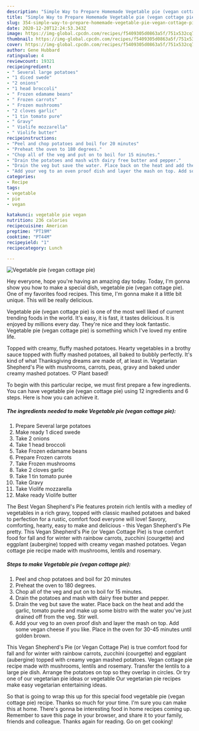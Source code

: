 ```yaml
---
description: "Simple Way to Prepare Homemade Vegetable pie (vegan cottage pie)"
title: "Simple Way to Prepare Homemade Vegetable pie (vegan cottage pie)"
slug: 354-simple-way-to-prepare-homemade-vegetable-pie-vegan-cottage-pie
date: 2020-12-20T12:24:53.343Z
image: https://img-global.cpcdn.com/recipes/f5409305d0863a5f/751x532cq70/vegetable-pie-vegan-cottage-pie-recipe-main-photo.jpg
thumbnail: https://img-global.cpcdn.com/recipes/f5409305d0863a5f/751x532cq70/vegetable-pie-vegan-cottage-pie-recipe-main-photo.jpg
cover: https://img-global.cpcdn.com/recipes/f5409305d0863a5f/751x532cq70/vegetable-pie-vegan-cottage-pie-recipe-main-photo.jpg
author: Gene Hubbard
ratingvalue: 4
reviewcount: 19321
recipeingredient:
- " Several large potatoes"
- "1 diced swede"
- "2 onions"
- "1 head broccoli"
- " Frozen edamame beans"
- " Frozen carrots"
- " Frozen mushrooms"
- "2 cloves garlic"
- "1 tin tomato pure"
- " Gravy"
- " Violife mozzarella"
- " Violife butter"
recipeinstructions:
- "Peel and chop potatoes and boil for 20 minutes"
- "Preheat the oven to 180 degrees."
- "Chop all of the veg and put on to boil for 15 minutes."
- "Drain the potatoes and mash with dairy free butter and pepper."
- "Drain the veg but save the water. Place back on the heat and add the garlic, tomato purée and make up some bistro with the water you’ve just drained off from the veg. Stir well."
- "Add your veg to an oven proof dish and layer the mash on top. Add some vegan cheese if you like. Place in the oven for 30-45 minutes until golden brown."
categories:
- Recipe
tags:
- vegetable
- pie
- vegan

katakunci: vegetable pie vegan 
nutrition: 236 calories
recipecuisine: American
preptime: "PT19M"
cooktime: "PT44M"
recipeyield: "1"
recipecategory: Lunch

---
```



![Vegetable pie (vegan cottage pie)](https://img-global.cpcdn.com/recipes/f5409305d0863a5f/751x532cq70/vegetable-pie-vegan-cottage-pie-recipe-main-photo.jpg)

Hey everyone, hope you're having an amazing day today. Today, I'm gonna show you how to make a special dish, vegetable pie (vegan cottage pie). One of my favorites food recipes. This time, I'm gonna make it a little bit unique. This will be really delicious.

Vegetable pie (vegan cottage pie) is one of the most well liked of current trending foods in the world. It's easy, it is fast, it tastes delicious. It is enjoyed by millions every day. They're nice and they look fantastic. Vegetable pie (vegan cottage pie) is something which I've loved my entire life.

Topped with creamy, fluffy mashed potatoes. Hearty vegetables in a brothy sauce topped with fluffy mashed potatoes, all baked to bubbly perfectly. It&#39;s kind of what Thanksgiving dreams are made of, at least in. Vegetarian Shepherd&#39;s Pie with mushrooms, carrots, peas, gravy and baked under creamy mashed potatoes. ♡ Plant based!


To begin with this particular recipe, we must first prepare a few ingredients. You can have vegetable pie (vegan cottage pie) using 12 ingredients and 6 steps. Here is how you can achieve it.

<!--inarticleads1-->

##### The ingredients needed to make Vegetable pie (vegan cottage pie):

1. Prepare  Several large potatoes
1. Make ready 1 diced swede
1. Take 2 onions
1. Take 1 head broccoli
1. Take  Frozen edamame beans
1. Prepare  Frozen carrots
1. Take  Frozen mushrooms
1. Take 2 cloves garlic
1. Take 1 tin tomato purée
1. Take  Gravy
1. Take  Violife mozzarella
1. Make ready  Violife butter


The Best Vegan Shepherd&#39;s Pie features protein rich lentils with a medley of vegetables in a rich gravy, topped with classic mashed potatoes and baked to perfection for a rustic, comfort food everyone will love! Savory, comforting, hearty, easy to make and delicious - this Vegan Shepherd&#39;s Pie pretty. This Vegan Shepherd&#39;s Pie (or Vegan Cottage Pie) is true comfort food for fall and for winter with rainbow carrots, zucchini (courgette) and eggplant (aubergine) topped with creamy vegan mashed potatoes. Vegan cottage pie recipe made with mushrooms, lentils and rosemary. 

<!--inarticleads2-->

##### Steps to make Vegetable pie (vegan cottage pie):

1. Peel and chop potatoes and boil for 20 minutes
1. Preheat the oven to 180 degrees.
1. Chop all of the veg and put on to boil for 15 minutes.
1. Drain the potatoes and mash with dairy free butter and pepper.
1. Drain the veg but save the water. Place back on the heat and add the garlic, tomato purée and make up some bistro with the water you’ve just drained off from the veg. Stir well.
1. Add your veg to an oven proof dish and layer the mash on top. Add some vegan cheese if you like. Place in the oven for 30-45 minutes until golden brown.


This Vegan Shepherd&#39;s Pie (or Vegan Cottage Pie) is true comfort food for fall and for winter with rainbow carrots, zucchini (courgette) and eggplant (aubergine) topped with creamy vegan mashed potatoes. Vegan cottage pie recipe made with mushrooms, lentils and rosemary. Transfer the lentils to a large pie dish. Arrange the potatoes on top so they overlap in circles. Or try one of our vegetarian pie ideas or vegetable Our vegetarian pie recipes make easy vegetarian entertaining ideas. 

So that is going to wrap this up for this special food vegetable pie (vegan cottage pie) recipe. Thanks so much for your time. I'm sure you can make this at home. There's gonna be interesting food in home recipes coming up. Remember to save this page in your browser, and share it to your family, friends and colleague. Thanks again for reading. Go on get cooking!
